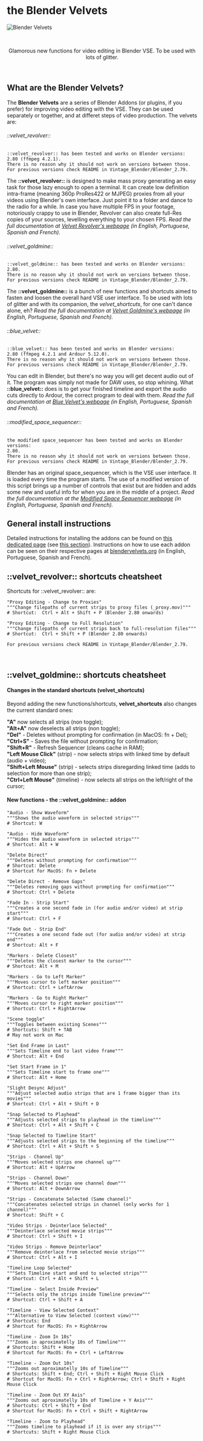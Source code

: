 the Blender Velvets
===================
![Blender Velvets](https://florestavermelha.files.wordpress.com/2014/02/velvet_goldmine_full.jpg)

<BR>
<p align="center">Glamorous new functions for video editing in Blender VSE. To be used with lots of glitter.</p>
<BR>

What are the Blender Velvets?
-----------------------------

The **Blender Velvets** are a series of Blender Addons (or plugins, if you prefer) for improving video editing with the VSE. They can be used separately or together, and at differet steps of video production. The velvets are:


###### ::velvet_revolver::

    ::velvet_revolver:: has been tested and works on Blender versions:
    2.80 (ffmpeg 4.2.1).
    There is no reason why it should not work on versions between those. For previous versions check README in Vintage_Blender/Blender_2.79.

The **::velvet_revolver::** is designed to make mass proxy generating an easy task for those lazy enough to open a terminal. It can create low definition intra-frame (meaning 360p ProRes422 or MJPEG) proxies from all your videos using Blender's own interface. Just point it to a folder and dance to the radio for a while. In case you have multiple FPS in your footage, notoriously crappy to use in Blender, Revolver can also create full-Res copies of your sources, levelling everything to your chosen FPS. *Read the full documentation at [Velvet Revolver's webpage](http://blendervelvets.org/en/velvet-revolver/) (in English, Portuguese, Spanish and French).*

###### ::velvet_goldmine::

    ::velvet_goldmine:: has been tested and works on Blender versions:
    2.80.
    There is no reason why it should not work on versions between those. For previous versions check README in Vintage_Blender/Blender_2.79.

The **::velvet_goldmine::** is a bunch of new functions and shortcuts aimed to fasten and loosen the overall hard VSE user interface. To be used with lots of glitter and with its companion, the *velvet_shortcuts*, for one can't dance alone, eh? *Read the full documentation at [Velvet Goldmine's webpage](http://blendervelvets.org/en/velvet-goldmine/) (in English, Portuguese, Spanish and French).*

###### ::blue_velvet::

    ::blue_velvet:: has been tested and works on Blender versions:
    2.80 (ffmpeg 4.2.1 and Ardour 5.12.0).
    There is no reason why it should not work on versions between those. For previous versions check README in Vintage_Blender/Blender_2.79.

You can edit in Blender, but there's no way you will get decent audio out of it. The program was simply not made for DAW uses, so stop whining. What **::blue_velvet::** does is to get your finished timeline and export the audio cuts directly to Ardour, the correct program to deal with them. *Read the full documentation at [Blue Velvet's webpage](http://blendervelvets.org/en/blue-velvet/) (in English, Portuguese, Spanish and French).*

###### ::modified_space_sequencer::

    the modified space_sequencer has been tested and works on Blender versions:
    2.80.
    There is no reason why it should not work on versions between those. For previous versions check README in Vintage_Blender/Blender_2.79.

Blender has an original space_sequencer, which is the VSE user interface. It is loaded every time the program starts. The use of a modified version of this script brings up a number of controls that exist but are hidden and adds some new and useful info for when you are in the middle of a project. *Read the full documentation at the [Modified Space Sequencer webpage](http://blendervelvets.org/en/space-sequencer/) (in English, Portuguese, Spanish and French).*
<BR>

General install instructions
----------------------------

Detailed instructions for installing the addons can be found on [this dedicated page](http://blendervelvets.org/en/blender-config/) (see [this section](http://blendervelvets.org/en/blender-config/#addons_install)). Instructions on how to use each addon can be seen on their respective pages at [blendervelvets.org](http://blendervelvets.org/) (in English, Portuguese, Spanish and French).
<BR>

::velvet_revolver:: shortcuts cheatsheet
--------------------------------------------

Shortcuts for ::velvet_revolver:: are:

    "Proxy Editing - Change to Proxies"
    """Change filepaths of current strips to proxy files (_proxy.mov)"""
    # Shortcut:  Ctrl + Alt + Shift + P (Blender 2.80 onwards)

    "Proxy Editing - Change to Full Resolution"
    """Change filepaths of current strips back to full-resolution files"""
    # Shortcut:  Ctrl + Shift + P (Blender 2.80 onwards)

    For previous versions check README in Vintage_Blender/Blender_2.79.

<BR>

::velvet_goldmine:: shortcuts cheatsheet
--------------------------------------------

#### Changes in the standard shortcuts (**velvet_shortcuts**)

Beyond adding the new functions/shortcuts, **velvet_shortcuts** also changes the current standard ones:

<b>"A"</b> now selects all strips (non toggle);<BR>
<b>"Alt+A"</b> now deselects all strips (non toggle);<BR>
<b>"Del"</b> - Deletes without prompting for confirmation (in MacOS: fn + Del);<BR>
<b>"Ctrl+S"</b> - Saves the file without prompting for confirmation;<BR>
<b>"Shift+R"</b> - Refresh Sequencer (cleans cache in RAM);<BR>
<b>"Left Mouse Click"</b> (strip) - now selects strips with linked time by default (audio + video);<BR>
<b>"Shift+Left Mouse"</b> (strip) - selects strips disregarding linked time (adds to selection for more than one strip);<BR>
<b>"Ctrl+Left Mouse"</b> (timeline) - now selects all strips on the left/right of the cursor;<BR>


#### New functions - the **::velvet_goldmine::** addon

    "Audio - Show Waveform"
    """Shows the audio waveform in selected strips"""
    # Shortcut: W
    
    "Audio - Hide Waveform"
    """Hides the audio waveform in selected strips"""
    # Shortcut: Alt + W

    "Delete Direct"
    """Deletes without prompting for confirmation"""
    # Shortcut: Delete
    # Shortcut for MacOS: Fn + Delete

    "Delete Direct - Remove Gaps"
    """Deletes removing gaps without prompting for confirmation"""
    # Shortcut: Ctrl + Delete

    "Fade In - Strip Start"
    """Creates a one second fade in (for audio and/or video) at strip start"""
    # Shortcut: Ctrl + F

    "Fade Out - Strip End"
    """Creates a one second fade out (for audio and/or video) at strip end"""
    # Shortcut: Alt + F

    "Markers - Delete Closest"
    """Deletes the closest marker to the cursor"""
    # Shortcut: Alt + M

    "Markers - Go to Left Marker"
    """Moves cursor to left marker position"""
    # Shortcut: Ctrl + LeftArrow

    "Markers - Go to Right Marker"
    """Moves cursor to right marker position"""
    # Shortcut: Ctrl + RightArrow

    "Scene toggle"
    """Toggles between existing Scenes"""
    # Shortcuts: Shift + TAB
    # May not work on Mac

    "Set End Frame in Last"
    """Sets Timeline end to last video frame"""
    # Shortcut: Alt + End

    "Set Start Frame in 1"
    """Sets Timeline start to frame one"""
    # Shortcut: Alt + Home

    "Slight Desync Adjust"
    """Adjust selected audio strips that are 1 frame bigger than its movies"""
    # Shortcut: Ctrl + Alt + Shift + D

    "Snap Selected to Playhead"
    """Adjusts selected strips to playhead in the timeline"""
    # Shortcut: Ctrl + Alt + Shift + C

    "Snap Selected to Timeline Start"
    """Adjusts selected strips to the beginning of the timeline"""
    # Shortcut: Ctrl + Alt + Shift + S

    "Strips - Channel Up"
    """Moves selected strips one channel up"""
    # Shortcut: Alt + UpArrow

    "Strips - Channel Down"
    """Moves selected strips one channel down"""
    # Shortcut: Alt + DownArrow

    "Strips - Concatenate Selected (Same channel)"
    """Concatenates selected strips in channel (only works for 1 channel)"""
    # Shortcut: Shift + C

    "Video Strips - Deinterlace Selected"
    """Deinterlace selected movie strips"""
    # Shortcut: Ctrl + Shift + I

    "Video Strips - Remove Deinterlace"
    """Remove deinterlace from selected movie strips"""
    # Shortcut: Ctrl + Alt + I

    "Timeline Loop Selected"
    """Sets Timeline start and end to selected strips"""
    # Shortcut: Ctrl + Alt + Shift + L

    "Timeline - Select Inside Preview"
    """Selects only the strips inside Timeline preview"""
    # Shortcut: Ctrl + Shift + A

    "Timeline - View Selected Context"
    """Alternative to View Selected (context view)"""
    # Shortcuts: End
    # Shortcut for MacOS: Fn + RightArrow

    "Timeline - Zoom In 10s"
    """Zooms in aproximatelly 10s of Timeline"""
    # Shortcuts: Shift + Home
    # Shortcut for MacOS: Fn + Ctrl + LeftArrow

    "Timeline - Zoom Out 10s"
    """Zooms out aproximatelly 10s of Timeline"""
    # Shortcuts: Shift + End; Ctrl + Shift + Right Mouse Click
    # Shortcut for MacOS: Fn + Ctrl + RightArrow; Ctrl + Shift + Right Mouse Click

    "Timeline - Zoom Out XY Axis"
    """Zooms out aproximatelly 10s of Timeline + Y Axis"""
    # Shortcuts: Ctrl + Shift + End
    # Shortcut for MacOS: Fn + Ctrl + Shift + RightArrow

    "Timeline - Zoom to Playhead"
    """Zooms timeline to playhead if it is over any strips"""
    # Shortcuts: Shift + Right Mouse Click
   
